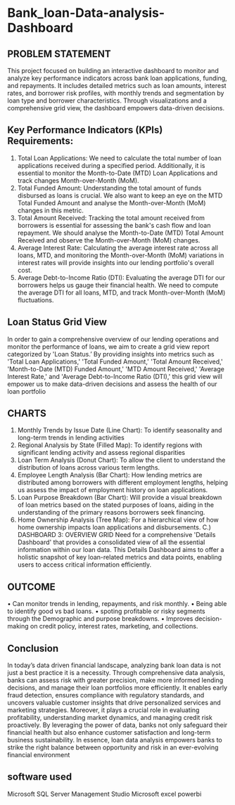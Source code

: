# Bank_loan-Data-analysis-Dashboard
## PROBLEM STATEMENT
This project focused on building an interactive dashboard to monitor and analyze key performance indicators across bank loan applications, funding, and repayments. It includes detailed metrics such as loan amounts, interest rates, and borrower risk profiles, with monthly trends and segmentation by loan type and borrower characteristics. Through visualizations and a comprehensive grid view, the dashboard empowers data-driven decisions.
## Key Performance Indicators (KPIs) Requirements:
1.	Total Loan Applications: We need to calculate the total number of loan applications received during a specified period. Additionally, it is essential to monitor the Month-to-Date (MTD) Loan Applications and track changes Month-over-Month (MoM).
2.	Total Funded Amount: Understanding the total amount of funds disbursed as loans is crucial. We also want to keep an eye on the MTD Total Funded Amount and analyse the Month-over-Month (MoM) changes in this metric.
3.	Total Amount Received: Tracking the total amount received from borrowers is essential for assessing the bank's cash flow and loan repayment. We should analyse the Month-to-Date (MTD) Total Amount Received and observe the Month-over-Month (MoM) changes.
4.	Average Interest Rate: Calculating the average interest rate across all loans, MTD, and monitoring the Month-over-Month (MoM) variations in interest rates will provide insights into our lending portfolio's overall cost.
5.	Average Debt-to-Income Ratio (DTI): Evaluating the average DTI for our borrowers helps us gauge their financial health. We need to compute the average DTI for all loans, MTD, and track Month-over-Month (MoM) fluctuations.
## Loan Status Grid View
In order to gain a comprehensive overview of our lending operations and monitor the performance of loans, we aim to create a grid view report categorized by 'Loan Status.’ By providing insights into metrics such as 'Total Loan Applications,' 'Total Funded Amount,' 'Total Amount Received,' 'Month-to-Date (MTD) Funded Amount,' 'MTD Amount Received,' 'Average Interest Rate,' and 'Average Debt-to-Income Ratio (DTI),' this grid view will empower us to make data-driven decisions and assess the health of our loan portfolio
## CHARTS
1.	Monthly Trends by Issue Date (Line Chart):  To identify seasonality and long-term trends in lending activities
2.	Regional Analysis by State (Filled Map): To identify regions with significant lending activity and assess regional disparities
3.	Loan Term Analysis (Donut Chart): To allow the client to understand the distribution of loans across various term lengths.
4.	Employee Length Analysis (Bar Chart): How lending metrics are distributed among borrowers with different employment lengths, helping us assess the impact of employment history on loan applications.
5.	Loan Purpose Breakdown (Bar Chart): Will provide a visual breakdown of loan metrics based on the stated purposes of loans, aiding in the understanding of the primary reasons borrowers seek financing.
6.	Home Ownership Analysis (Tree Map): For a hierarchical view of how home ownership impacts loan applications and disbursements.
C.) DASHBOARD 3: OVERVIEW
GRID
Need for a comprehensive 'Details Dashboard' that provides a consolidated view of all the essential information within our loan data. This Details Dashboard aims to offer a holistic snapshot of key loan-related metrics and data points, enabling users to access critical information efficiently.
## OUTCOME
•	Can monitor trends in lending, repayments, and risk monthly.
•	Being able to identify good vs bad loans.
•	spoting profitable or risky segments through the Demographic and purpose breakdowns.
•	Improves decision-making on credit policy, interest rates, marketing, and collections.
## Conclusion
In today’s data driven financial landscape, analyzing bank loan data is not just a best practice it is a necessity. Through comprehensive data analysis, banks can assess risk with greater precision, make more informed lending decisions, and manage their loan portfolios more efficiently. It enables early fraud detection, ensures compliance with regulatory standards, and uncovers valuable customer insights that drive personalized services and marketing strategies. Moreover, it plays a crucial role in evaluating profitability, understanding market dynamics, and managing credit risk proactively. By leveraging the power of data, banks not only safeguard their financial health but also enhance customer satisfaction and long-term business sustainability. In essence, loan data analysis empowers banks to strike the right balance between opportunity and risk in an ever-evolving financial environment
## software used
Microsoft SQL Server Management Studio
Microsoft excel
powerbi
